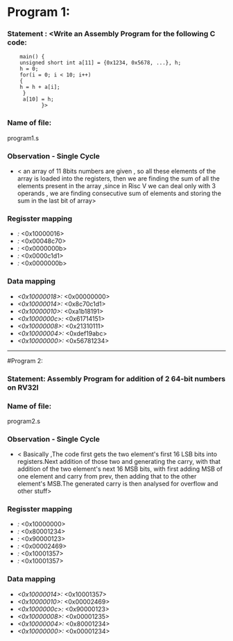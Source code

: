 # Program 1:
### Statement : <Write an Assembly Program for the following C code:
        main() {
	    unsigned short int a[11] = {0x1234, 0x5678, ...}, h;
	    h = 0;
	    for(i = 0; i < 10; i++)
	    {
		h = h + a[i];
	     }
	     a[10] = h;
               }>

### Name of file:
program1.s

### Observation - Single Cycle 
 - < an array of 11 8bits numbers are given , so all these elements of the array is loaded into the registers, then we are finding the sum of all the elements present in the array ,since in Risc V we can deal only with 3 operands , we are finding consecutive sum of elements and storing the sum in the last bit of array>

### Regisster mapping
 - *<x10>:* <0x10000016>
 - *<x11>:* <0x00048c70>
 - *<x12>:* <0x0000000b>
 - *<x13>:* <0x0000c1d1>
 - *<x14>:* <0x0000000b>

### Data mapping
 - *<0x10000018>:* <0x00000000>
 - *<0x10000014>:* <0x8c70c1d1>
 - *<0x10000010>:* <0xa1b18191>
 - *<0x1000000c>:* <0x61714151>
 - *<0x10000008>:* <0x21310111>
 - *<0x10000004>:* <0xdef19abc>
 - *<0x10000000>:* <0x56781234>

------------------------------------------------------------------------------------------------------------------------

#Program 2: 
### Statement: Assembly Program for addition of 2 64-bit numbers on RV32I

### Name of file:
program2.s

### Observation - Single Cycle
- < Basically ,The code first gets the two element's first 16 LSB bits into registers.Next addition of those two and generating the carry, with that addition of the two
element's next 16 MSB bits, with first adding MSB of one element and carry from prev,
then adding that to the other element's MSB.The generated carry is then analysed for overflow and other stuff>
### Regisster mapping
 - *<x1>:* <0x10000000>
 - *<x9>:* <0x80001234>
 - *<x18>:* <0x90000123>
 - *<x19>:* <0x00002469>
- *<x21>:* <0x10001357>
- *<x22>:* <0x10001357>

### Data mapping
 - *<0x10000014>:* <0x10001357>
 - *<0x10000010>:* <0x00002469>
 - *<0x1000000c>:* <0x90000123>
 - *<0x10000008>:* <0x00001235>
 - *<0x10000004>:* <0x80001234>
 - *<0x10000000>:* <0x00001234>


